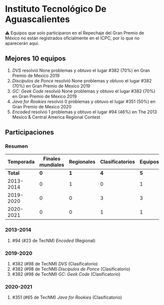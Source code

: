# Instituto Tecnológico De Aguascalientes

:warning: Equipos que solo participaron en el Repechaje del Gran Premio de México no están registrados oficialmente en el ICPC, por lo que no aparecerán aquí.

## Mejores 10 equipos

1. _DVS_ resolvió None problemas y obtuvo el lugar #382 (70%) en Gran Premio de Mexico 2019
1. _Discípulos de Ponce_ resolvió None problemas y obtuvo el lugar #382 (70%) en Gran Premio de Mexico 2019
1. _GC: Geek Code_ resolvió None problemas y obtuvo el lugar #382 (70%) en Gran Premio de Mexico 2019
1. _Java for Rookies_ resolvió 0 problemas y obtuvo el lugar #351 (50%) en Gran Premio de Mexico 2020
1. _Encoded_ resolvió 1 problemas y obtuvo el lugar #94 (46%) en The 2013 Mexico & Central America Regional Contest

## Participaciones

### Resumen

| Temporada | Finales mundiales | Regionales | Clasificatorios | Equipos |
| --- | --- | --- | --- | --- |
| **Total** | **0** | **1** | **4** | **5** |
| 2013-2014 | 0 | 1 | 0 | 1 |
| 2019-2020 | 0 | 0 | 3 | 3 |
| 2020-2021 | 0 | 0 | 1 | 1 |

### 2013-2014

1. #94 (#23 de TecNM) _Encoded_ (Regional)

### 2019-2020

1. #382 (#98 de TecNM) _DVS_ (Clasificatorio)
1. #382 (#98 de TecNM) _Discípulos de Ponce_ (Clasificatorio)
1. #382 (#98 de TecNM) _GC: Geek Code_ (Clasificatorio)

### 2020-2021

1. #351 (#65 de TecNM) _Java for Rookies_ (Clasificatorio)




